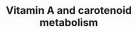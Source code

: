 ---
annotations:
- id: PW:0000141
  parent: classic metabolic pathway
  type: Pathway Ontology
  value: retinol metabolic pathway
- id: PW:0001116
  parent: signaling pathway
  type: Pathway Ontology
  value: vitamin A and metabolites signaling pathway
- id: PW:0000135
  parent: classic metabolic pathway
  type: Pathway Ontology
  value: metabolic pathway of cofactors, vitamins, nutrients
authors:
- Andra
- PaoloRomano
- AlexanderPico
- MaintBot
- Evelo
- Susan
- Thomas
- Khanspers
- AllanKuchinsky
- Anwesha
- Ddigles
- Egonw
- Mkutmon
- Zari
- Fehrhart
- DeSl
- Eweitz
- Conroy lipids
communities:
- Micronutrients
description: This pathway is about carotenoid and vitamin A metabolism. The initial
  version was created by the NuGO focusteam on Carotenoid metabolism. It was used
  to test a text mining workflow which added some additional entities (see Waagmeester
  et al. 2009 [https://www.ncbi.nlm.nih.gov/pubmed/19715393]).
last-edited: 2023-01-18
ndex: 8388ab5c-8b62-11eb-9e72-0ac135e8bacf
organisms:
- Homo sapiens
redirect_from:
- /index.php/Pathway:WP716
- /instance/WP716
- /instance/WP716_rr124885
revision: r124885
schema-jsonld:
- '@context': https://schema.org/
  '@id': https://wikipathways.github.io/pathways/WP716.html
  '@type': Dataset
  creator:
    '@type': Organization
    name: WikiPathways
  description: This pathway is about carotenoid and vitamin A metabolism. The initial
    version was created by the NuGO focusteam on Carotenoid metabolism. It was used
    to test a text mining workflow which added some additional entities (see Waagmeester
    et al. 2009 [https://www.ncbi.nlm.nih.gov/pubmed/19715393]).
  keywords:
  - 11-cis-Retinal
  - 11-cis-Retinol
  - 13,14 dihydroretinal
  - 13,14-dihydroretinoic acid
  - 4-oxo-13,14-dihydroretinoic acid
  - 4-oxo-Retinoic acid
  - 9-cis-Retinal
  - 9-cis-Retinoic acid
  - 9-cis-Retinol
  - ARAT
  - Abcg5
  - Abcg8
  - Adh1
  - Adh4
  - Aldh1a1
  - Aldh1a2
  - Aldh1a3
  - All-trans-13,14-dihydroretinol
  - Alpha-Carotene
  - Astaxanthin
  - Awat
  - Bcdo2
  - Bcmo1
  - Beta-Cryptoxanthin
  - Betacarotene
  - Canthaxanthin
  - Cd36
  - Crabp1
  - Crabp2
  - Cyp26a1
  - Cyp26b1
  - Cyp2e1
  - Dhrs3
  - Lpl
  - Lrat
  - Lutein
  - Lycopene
  - MAPK
  - Npc1l1
  - RARa
  - RARb
  - RARg
  - RPE65
  - RXRa
  - RXRb
  - RXRg
  - Rbp1
  - Rbp2
  - Rbp4
  - Rbp7
  - Rdh10
  - Rdh12
  - Rdh5
  - Rdh8
  - RetinalVitamin A aldehyde
  - Retinol dehydrogenases
  - RetinolVitamin A
  - Retinyl ester
  - Retsat
  - Rlbp1
  - Scarb1
  - Sult1a1
  - Sult2b1
  - Violaxanthin
  - Vitamin D3
  - Zeaxanthin
  - all-trans Retinal
  - all-trans Retinoic acidVitamin A acid
  - all-trans RetinolVitamin A
  - beta 10' apocarotenal
  license: CC0
  name: Vitamin A and carotenoid metabolism
seo: CreativeWork
title: Vitamin A and carotenoid metabolism
wpid: WP716
---